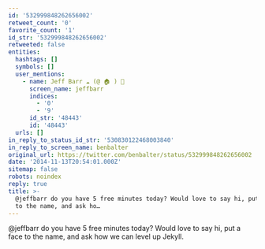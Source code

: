 ```yaml
---
id: '532999848262656002'
retweet_count: '0'
favorite_count: '1'
id_str: '532999848262656002'
retweeted: false
entities:
  hashtags: []
  symbols: []
  user_mentions:
    - name: Jeff Barr ☁️ (@ 🏠 ) 💉
      screen_name: jeffbarr
      indices:
        - '0'
        - '9'
      id_str: '48443'
      id: '48443'
  urls: []
in_reply_to_status_id_str: '530830122468003840'
in_reply_to_screen_name: benbalter
original_url: https://twitter.com/benbalter/status/532999848262656002
date: '2014-11-13T20:54:01.000Z'
sitemap: false
robots: noindex
reply: true
title: >-
  @jeffbarr do you have 5 free minutes today? Would love to say hi, put a face
  to the name, and ask ho…
---
```


@jeffbarr do you have 5 free minutes today? Would love to say hi, put a face to the name, and ask how we can level up Jekyll.